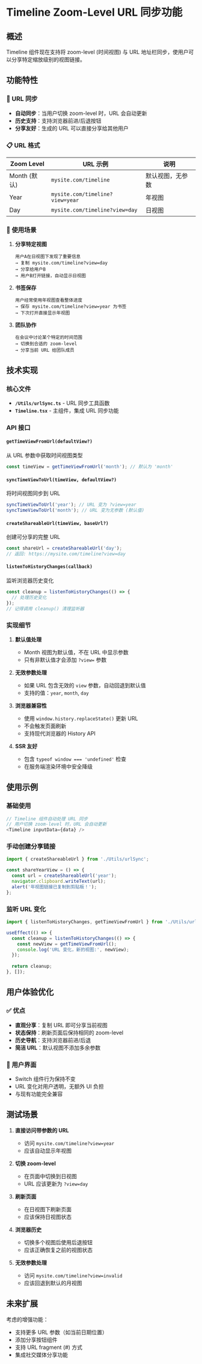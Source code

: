 # Timeline Zoom-Level URL 同步功能

## 概述

Timeline 组件现在支持将 zoom-level (时间视图) 与 URL 地址栏同步，使用户可以分享特定缩放级别的视图链接。

## 功能特性

### 🔗 URL 同步
- **自动同步**：当用户切换 zoom-level 时，URL 会自动更新
- **历史支持**：支持浏览器前进/后退按钮
- **分享友好**：生成的 URL 可以直接分享给其他用户

### 📋 URL 格式

| Zoom Level | URL 示例 | 说明 |
|------------|---------|------|
| Month (默认) | `mysite.com/timeline` | 默认视图，无参数 |
| Year | `mysite.com/timeline?view=year` | 年视图 |
| Day | `mysite.com/timeline?view=day` | 日视图 |

### 🎯 使用场景

1. **分享特定视图**
   ```
   用户A在日视图下发现了重要信息
   → 复制 mysite.com/timeline?view=day
   → 分享给用户B
   → 用户B打开链接，自动显示日视图
   ```

2. **书签保存**
   ```
   用户经常使用年视图查看整体进度
   → 保存 mysite.com/timeline?view=year 为书签
   → 下次打开直接显示年视图
   ```

3. **团队协作**
   ```
   在会议中讨论某个特定的时间范围
   → 切换到合适的 zoom-level
   → 分享当前 URL 给团队成员
   ```

## 技术实现

### 核心文件

- **`/Utils/urlSync.ts`** - URL 同步工具函数
- **`Timeline.tsx`** - 主组件，集成 URL 同步功能

### API 接口

#### `getTimeViewFromUrl(defaultView?)`
从 URL 参数中获取时间视图类型
```typescript
const timeView = getTimeViewFromUrl('month'); // 默认为 'month'
```

#### `syncTimeViewToUrl(timeView, defaultView?)`
将时间视图同步到 URL
```typescript
syncTimeViewToUrl('year'); // URL 变为 ?view=year
syncTimeViewToUrl('month'); // URL 变为无参数 (默认值)
```

#### `createShareableUrl(timeView, baseUrl?)`
创建可分享的完整 URL
```typescript
const shareUrl = createShareableUrl('day'); 
// 返回: https://mysite.com/timeline?view=day
```

#### `listenToHistoryChanges(callback)`
监听浏览器历史变化
```typescript
const cleanup = listenToHistoryChanges(() => {
  // 处理历史变化
});
// 记得调用 cleanup() 清理监听器
```

### 实现细节

1. **默认值处理**
   - Month 视图为默认值，不在 URL 中显示参数
   - 只有非默认值才会添加 `?view=` 参数

2. **无效参数处理**
   - 如果 URL 包含无效的 `view` 参数，自动回退到默认值
   - 支持的值：`year`, `month`, `day`

3. **浏览器兼容性**
   - 使用 `window.history.replaceState()` 更新 URL
   - 不会触发页面刷新
   - 支持现代浏览器的 History API

4. **SSR 友好**
   - 包含 `typeof window === 'undefined'` 检查
   - 在服务端渲染环境中安全降级

## 使用示例

### 基础使用
```typescript
// Timeline 组件自动处理 URL 同步
// 用户切换 zoom-level 时，URL 会自动更新
<Timeline inputData={data} />
```

### 手动创建分享链接
```typescript
import { createShareableUrl } from './Utils/urlSync';

const shareYearView = () => {
  const url = createShareableUrl('year');
  navigator.clipboard.writeText(url);
  alert('年视图链接已复制到剪贴板！');
};
```

### 监听 URL 变化
```typescript
import { listenToHistoryChanges, getTimeViewFromUrl } from './Utils/urlSync';

useEffect(() => {
  const cleanup = listenToHistoryChanges(() => {
    const newView = getTimeViewFromUrl();
    console.log('URL 变化，新的视图:', newView);
  });
  
  return cleanup;
}, []);
```

## 用户体验优化

### ✅ 优点
- **直观分享**：复制 URL 即可分享当前视图
- **状态保持**：刷新页面后保持相同的 zoom-level
- **历史导航**：支持浏览器前进/后退
- **简洁 URL**：默认视图不添加多余参数

### 🎨 用户界面
- Switch 组件行为保持不变
- URL 变化对用户透明，无额外 UI 负担
- 与现有功能完全兼容

## 测试场景

1. **直接访问带参数的 URL**
   - 访问 `mysite.com/timeline?view=year`
   - 应该自动显示年视图

2. **切换 zoom-level**
   - 在页面中切换到日视图
   - URL 应该更新为 `?view=day`

3. **刷新页面**
   - 在日视图下刷新页面
   - 应该保持日视图状态

4. **浏览器历史**
   - 切换多个视图后使用后退按钮
   - 应该正确恢复之前的视图状态

5. **无效参数处理**
   - 访问 `mysite.com/timeline?view=invalid`
   - 应该回退到默认的月视图

## 未来扩展

考虑的增强功能：
- 支持更多 URL 参数（如当前日期位置）
- 添加分享按钮组件
- 支持 URL fragment (#) 方式
- 集成社交媒体分享功能 